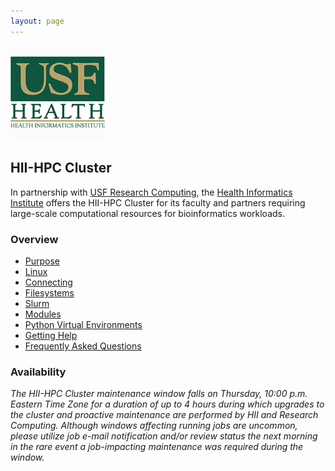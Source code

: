 ```yaml
---
layout: page
---
```


<img src="/images/usf-hii-logo.png" border="0" width="30%" height="30%" />
<br/>

## HII-HPC Cluster

In partnership with [USF Research Computing](http://www.usf.edu/it/research-computing/),
the [Health Informatics Institute](http://www.hii.usf.edu)
offers the HII-HPC Cluster for its faculty and partners requiring
large-scale computational resources for bioinformatics workloads.

### Overview

- [Purpose](hii-hpc/purpose.html)
- [Linux](hii-hpc/linux.html)
- [Connecting](hii-hpc/connect.html)
- [Filesystems](hii-hpc/filesystems.html)
- [Slurm](hii-hpc/slurm.html)
- [Modules](hii-hpc/modules.html)
- [Python Virtual Environments](hii-hpc/python-virtualenv.html)
- [Getting Help](hii-hpc/help.html)
- [Frequently Asked Questions](hii-hpc/faq.html)

### Availability

*The HII-HPC Cluster maintenance window falls on Thursday, 10:00 p.m. Eastern Time Zone for a duration of up to 4 hours
during which upgrades to the cluster and proactive maintenance are performed by HII and Research Computing.
Although windows affecting running jobs are uncommon,
please utilize job e-mail notification and/or review status the next morning
in the rare event a job-impacting maintenance was required during the window.*

